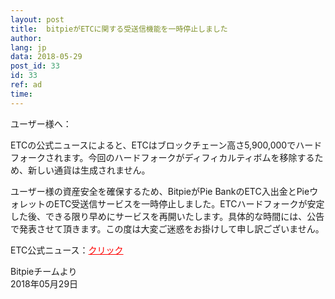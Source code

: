 ```yaml
---
layout: post
title:  bitpieがETCに関する受送信機能を一時停止しました
author: 
lang: jp
data: 2018-05-29
post_id: 33
id: 33
ref: ad
time: 
---
```



ユーザー様へ：


ETCの公式ニュースによると、ETCはブロックチェーン高さ5,900,000でハードフォークされます。今回のハードフォークがディフィカルティボムを移除するため、新しい通貨は生成されません。


ユーザー様の資産安全を確保するため、BitpieがPie BankのETC入出金とPieウォレットのETC受送信サービスを一時停止しました。ETCハードフォークが安定した後、できる限り早めにサービスを再開いたします。具体的な時間には、公告で発表させて頂きます。この度は大変ご迷惑をお掛けして申し訳ございません。


ETC公式ニュース：<a href="https://ethereumclassic.github.io/blog/2018-03-12-etc-roundup/" target="_blank" style="color:red">クリック</a>


Bitpieチームより<br/>
2018年05月29日



